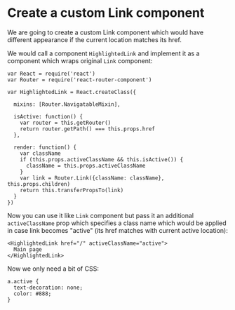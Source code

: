 # Create a custom Link component

We are going to create a custom Link component which would have different
appearance if the current location matches its href.

We would call a component `HighlightedLink` and implement it as a component
which wraps original `Link` component:

    var React = require('react')
    var Router = require('react-router-component')

    var HighlightedLink = React.createClass({

      mixins: [Router.NavigatableMixin],

      isActive: function() {
        var router = this.getRouter()
        return router.getPath() === this.props.href
      },

      render: function() {
        var className
        if (this.props.activeClassName && this.isActive()) {
          className = this.props.activeClassName
        }
        var link = Router.Link({className: className}, this.props.children)
        return this.transferPropsTo(link)
      }
    })

Now you can use it like `Link` component but pass it an additional
`activeClassName` prop which specifies a class name which would be applied in
case link becomes "active" (its href matches with current active location):

    <HighlightedLink href="/" activeClassName="active">
      Main page
    </HighlightedLink>

Now we only need a bit of CSS:

    a.active {
      text-decoration: none;
      color: #888;
    }
